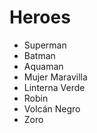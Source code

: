 # Heroes

* Superman
* Batman
* Aquaman
* Mujer Maravilla
* Linterna Verde
* Robin
* Volcán Negro
* Zoro
